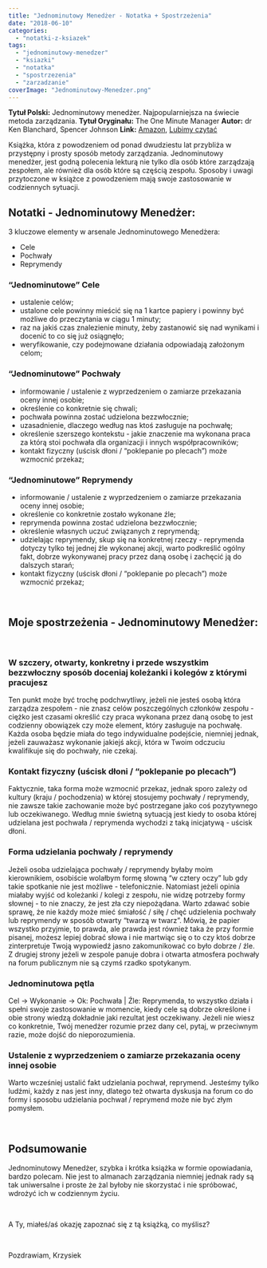 ```yaml
---
title: "Jednominutowy Menedżer - Notatka + Spostrzeżenia"
date: "2018-06-10"
categories: 
  - "notatki-z-ksiazek"
tags: 
  - "jednominutowy-menedzer"
  - "ksiazki"
  - "notatka"
  - "spostrzezenia"
  - "zarzadzanie"
coverImage: "Jednominutowy-Menedzer.png"
---
```


**Tytuł Polski:** Jednominutowy menedżer. Najpopularniejsza na świecie metoda zarządzania. **Tytuł Oryginału:** The One Minute Manager **Autor:** dr Ken Blanchard, Spencer Johnson **Link:** [Amazon](https://amzn.to/2wwR4cC), [Lubimy czytać](http://lubimyczytac.pl/ksiazka/153447/jednominutowy-menedzer-najpopularniejsza-na-swiecie-metoda-zarzadzania)

Książka, która z powodzeniem od ponad dwudziestu lat przybliża w przystępny i prosty sposób metody zarządzania. Jednominutowy menedżer, jest godną polecenia lekturą nie tylko dla osób które zarządzają zespołem, ale również dla osób które są częścią zespołu. Sposoby i uwagi przytoczone w książce z powodzeniem mają swoje zastosowanie w codziennych sytuacji.

## **Notatki - Jednominutowy Menedżer:**

3 kluczowe elementy w arsenale Jednominutowego Menedżera:

- Cele
- Pochwały
- Reprymendy

### **“Jednominutowe” Cele**

- ustalenie celów;
- ustalone cele powinny mieścić się na 1 kartce papiery i powinny być możliwe do przeczytania w ciągu 1 minuty;
- raz na jakiś czas znalezienie minuty, żeby zastanowić się nad wynikami i docenić to co się już osiągnęło;
- weryfikowanie, czy podejmowane działania odpowiadają założonym celom;

### **“Jednominutowe” Pochwały**

- informowanie / ustalenie z wyprzedzeniem o zamiarze przekazania oceny innej osobie;
- określenie co konkretnie się chwali;
- pochwała powinna zostać udzielona bezzwłocznie;
- uzasadnienie, dlaczego według nas ktoś zasługuje na pochwałę;
- określenie szerszego kontekstu - jakie znaczenie ma wykonana praca za którą stoi pochwała dla organizacji i innych współpracowników;
- kontakt fizyczny (uścisk dłoni / “poklepanie po plecach”) może wzmocnić przekaz;

### **“Jednominutowe” Reprymendy**

- informowanie / ustalenie z wyprzedzeniem o zamiarze przekazania oceny innej osobie;
- określenie co konkretnie zostało wykonane źle;
- reprymenda powinna zostać udzielona bezzwłocznie;
- określenie własnych uczuć związanych z reprymendą;
- udzielając reprymendy, skup się na konkretnej rzeczy - reprymenda dotyczy tylko tej jednej źle wykonanej akcji, warto podkreślić ogólny fakt, dobrze wykonywanej pracy przez daną osobę i zachęcić ją do dalszych starań;
- kontakt fizyczny (uścisk dłoni / “poklepanie po plecach”) może wzmocnić przekaz;

 

## **Moje spostrzeżenia - Jednominutowy Menedżer:**

 

### **W szczery, otwarty, konkretny i przede wszystkim bezzwłoczny sposób doceniaj koleżanki i kolegów z którymi pracujesz**

Ten punkt może być trochę podchwytliwy, jeżeli nie jesteś osobą która zarządza zespołem - nie znasz celów poszczególnych członków zespołu - ciężko jest czasami określić czy praca wykonana przez daną osobę to jest codzienny obowiązek czy może element, który zasługuje na pochwałę. Każda osoba będzie miała do tego indywidualne podejście, niemniej jednak, jeżeli zauważasz wykonanie jakiejś akcji, która w Twoim odczuciu kwalifikuje się do pochwały, nie czekaj.

### **Kontakt fizyczny (uścisk dłoni / “poklepanie po plecach”)**

Faktycznie, taka forma może wzmocnić przekaz, jednak sporo zależy od kultury (kraju / pochodzenia) w której stosujemy pochwały / reprymendy, nie zawsze takie zachowanie może być postrzegane jako coś pozytywnego lub oczekiwanego. Według mnie świetną sytuacją jest kiedy to osoba której udzielana jest pochwała / reprymenda wychodzi z taką inicjatywą - uścisk dłoni.

### **Forma udzielania pochwały / reprymendy**

Jeżeli osoba udzielająca pochwały / reprymendy byłaby moim kierownikiem, osobiście wolałbym formę słowną “w cztery oczy” lub gdy takie spotkanie nie jest możliwe - telefonicznie. Natomiast jeżeli opinia miałaby wyjść od koleżanki / kolegi z zespołu, nie widzę potrzeby formy słownej - to nie znaczy, że jest zła czy niepożądana. Warto zdawać sobie sprawę, że nie każdy może mieć śmiałość / siłę / chęć udzielenia pochwały lub reprymendy w sposób otwarty “twarzą w twarz”. Mówią, że papier wszystko przyjmie, to prawda, ale prawda jest również taka że przy formie pisanej, możesz lepiej dobrać słowa i nie martwiąc się o to czy ktoś dobrze zinterpretuje Twoją wypowiedź jasno zakomunikować co było dobrze / źle. Z drugiej strony jeżeli w zespole panuje dobra i otwarta atmosfera pochwały na forum publicznym nie są czymś rzadko spotykanym.

### **Jednominutowa pętla**

Cel -> Wykonanie -> Ok: Pochwała | Źle: Reprymenda, to wszystko działa i spełni swoje zastosowanie w momencie, kiedy cele są dobrze określone i obie strony wiedzą dokładnie jaki rezultat jest oczekiwany. Jeżeli nie wiesz co konkretnie, Twój menedżer rozumie przez dany cel, pytaj, w przeciwnym razie, może dojść do nieporozumienia.

### **Ustalenie z wyprzedzeniem o zamiarze przekazania oceny innej osobie**

Warto wcześniej ustalić fakt udzielania pochwał, reprymend. Jesteśmy tylko ludźmi, każdy z nas jest inny, dlatego też otwarta dyskusja na forum co do formy i sposobu udzielania pochwał / reprymend może nie być złym pomysłem.

 

## **Podsumowanie**

Jednominutowy Menedżer, szybka i krótka książka w formie opowiadania, bardzo polecam. Nie jest to almanach zarządzania niemniej jednak rady są tak uniwersalne i proste że żal byłoby nie skorzystać i nie spróbować, wdrożyć ich w codziennym życiu.

 

A Ty, miałeś/aś okazję zapoznać się z tą książką, co myślisz?

 

Pozdrawiam, Krzysiek
